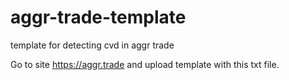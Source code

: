 # aggr-trade-template
template for detecting cvd in aggr trade

Go to site https://aggr.trade and upload template with this txt file. 
